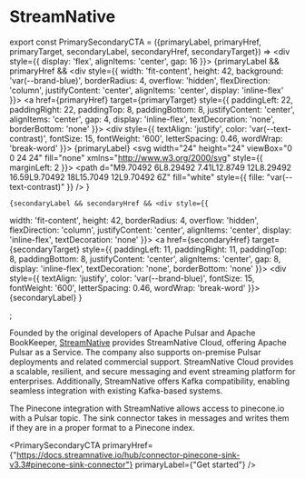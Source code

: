 # StreamNative

export const PrimarySecondaryCTA = ({primaryLabel, primaryHref, primaryTarget, secondaryLabel, secondaryHref, secondaryTarget}) => <div style={{
  display: 'flex',
  alignItems: 'center',
  gap: 16
}}>
   {primaryLabel && primaryHref && <div style={{
  width: 'fit-content',
  height: 42,
  background: 'var(--brand-blue)',
  borderRadius: 4,
  overflow: 'hidden',
  flexDirection: 'column',
  justifyContent: 'center',
  alignItems: 'center',
  display: 'inline-flex'
}}>
      <a href={primaryHref} target={primaryTarget} style={{
  paddingLeft: 22,
  paddingRight: 22,
  paddingTop: 8,
  paddingBottom: 8,
  justifyContent: 'center',
  alignItems: 'center',
  gap: 4,
  display: 'inline-flex',
  textDecoration: 'none',
  borderBottom: 'none'
}}>
        <div style={{
  textAlign: 'justify',
  color: 'var(--text-contrast)',
  fontSize: 15,
  fontWeight: '600',
  letterSpacing: 0.46,
  wordWrap: 'break-word'
}}>
          {primaryLabel}
        </div>
        <svg width="24" height="24" viewBox="0 0 24 24" fill="none" xmlns="http://www.w3.org/2000/svg" style={{
  marginLeft: 2
}}>
          <path d="M9.70492 6L8.29492 7.41L12.8749 12L8.29492 16.59L9.70492 18L15.7049 12L9.70492 6Z" fill="white" style={{
  fille: "var(--text-contrast)"
}} />
        </svg>
      </a>
    </div>}

    {secondaryLabel && secondaryHref && <div style={{
  width: 'fit-content',
  height: 42,
  borderRadius: 4,
  overflow: 'hidden',
  flexDirection: 'column',
  justifyContent: 'center',
  alignItems: 'center',
  display: 'inline-flex',
  textDecoration: 'none'
}}>
        <a href={secondaryHref} target={secondaryTarget} style={{
  paddingLeft: 11,
  paddingRight: 11,
  paddingTop: 8,
  paddingBottom: 8,
  justifyContent: 'center',
  alignItems: 'center',
  gap: 8,
  display: 'inline-flex',
  textDecoration: 'none',
  borderBottom: 'none'
}}>
          <div style={{
  textAlign: 'justify',
  color: 'var(--brand-blue)',
  fontSize: 15,
  fontWeight: '600',
  letterSpacing: 0.46,
  wordWrap: 'break-word'
}}>
            {secondaryLabel}
          </div>
        </a>
      </div>}

  </div>;

Founded by the original developers of Apache Pulsar and Apache BookKeeper, [StreamNative](https://streamnative.io) provides StreamNative Cloud, offering Apache Pulsar as a Service. The company also supports on-premise Pulsar deployments and related commercial support. StreamNative Cloud provides a scalable, resilient, and secure messaging and event streaming platform for enterprises. Additionally, StreamNative offers Kafka compatibility, enabling seamless integration with existing Kafka-based systems.

The Pinecone integration with StreamNative allows access to pinecone.io with a Pulsar topic. The sink connector takes in messages and writes them if they are in a proper format to a Pinecone index.

<PrimarySecondaryCTA primaryHref={"https://docs.streamnative.io/hub/connector-pinecone-sink-v3.3#pinecone-sink-connector"} primaryLabel={"Get started"} />
